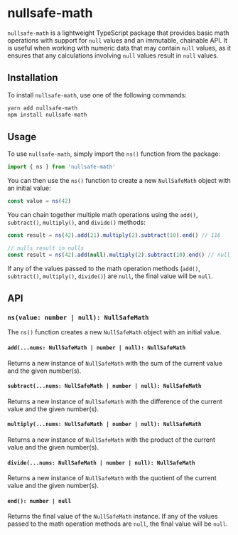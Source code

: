 # nullsafe-math

`nullsafe-math` is a lightweight TypeScript package that provides basic math operations with support for `null` values and an immutable, chainable API. It is useful when working with numeric data that may contain `null` values, as it ensures that any calculations involving `null` values result in `null` values.

## Installation

To install `nullsafe-math`, use one of the following commands:

```sh
yarn add nullsafe-math
npm install nullsafe-math
```

## Usage

To use `nullsafe-math`, simply import the `ns()` function from the package:

```ts
import { ns } from 'nullsafe-math'
```

You can then use the `ns()` function to create a new `NullSafeMath` object with an initial value:

```ts
const value = ns(42)
```

You can chain together multiple math operations using the `add()`, `subtract()`, `multiply()`, and `divide()` methods:

```ts
const result = ns(42).add(21).multiply(2).subtract(10).end() // 116

// nulls result in nulls
const result = ns(42).add(null).multiply(2).subtract(10).end() // null
```

If any of the values passed to the math operation methods (`add()`, `subtract()`, `multiply()`, `divide()`) are `null`, the final value will be `null`.

## API

### `ns(value: number | null): NullSafeMath`

The `ns()` function creates a new `NullSafeMath` object with an initial value.

#### `add(...nums: NullSafeMath | number | null): NullSafeMath`

Returns a new instance of `NullSafeMath` with the sum of the current value and the given number(s).

#### `subtract(...nums: NullSafeMath | number | null): NullSafeMath`

Returns a new instance of `NullSafeMath` with the difference of the current value and the given number(s).

#### `multiply(...nums: NullSafeMath | number | null): NullSafeMath`

Returns a new instance of `NullSafeMath` with the product of the current value and the given number(s).

#### `divide(...nums: NullSafeMath | number | null): NullSafeMath`

Returns a new instance of `NullSafeMath` with the quotient of the current value and the given number(s).

#### `end(): number | null`

Returns the final value of the `NullSafeMath` instance. If any of the values passed to the math operation methods are `null`, the final value will be `null`.
